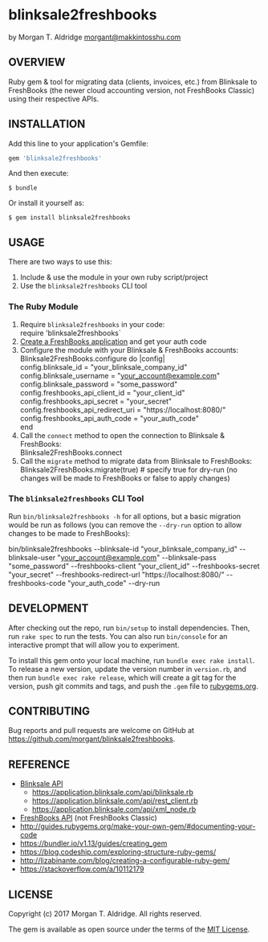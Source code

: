 blinksale2freshbooks
====================
by Morgan T. Aldridge <morgant@makkintosshu.com>

OVERVIEW
--------

Ruby gem & tool for migrating data (clients, invoices, etc.) from Blinksale to FreshBooks (the newer cloud accounting version, not FreshBooks Classic) using their respective APIs.

INSTALLATION
------------

Add this line to your application's Gemfile:

```ruby
gem 'blinksale2freshbooks'
```

And then execute:

    $ bundle

Or install it yourself as:

    $ gem install blinksale2freshbooks

USAGE
-----

There are two ways to use this:

1) Include & use the module in your own ruby script/project
2) Use the `blinksale2freshbooks` CLI tool

### The Ruby Module

1) Require `blinksale2freshbooks` in your code:  
  require 'blinksale2freshbooks`  
2) [Create a FreshBooks application](https://my.freshbooks.com/#/developer) and get your auth code
3) Configure the module with your Blinksale & FreshBooks accounts:  
  Blinksale2FreshBooks.configure do |config|  
    config.blinksale_id = "your_blinksale_company_id"  
    config.blinksale_username = "your_account@example.com"  
    config.blinksale_password = "some_password"  
    config.freshbooks_api_client_id = "your_client_id"  
    config.freshbooks_api_secret = "your_secret"  
    config.freshbooks_api_redirect_uri = "https://localhost:8080/"  
    config.freshbooks_api_auth_code = "your_auth_code"  
  end  
4) Call the `connect` method to open the connection to Blinksale & FreshBooks:  
  Blinksale2FreshBooks.connect  
5) Call the `migrate` method to migrate data from Blinksale to FreshBooks:  
  Blinksale2FreshBooks.migrate(true)  # specify true for dry-run (no changes will be made to FreshBooks or false to apply changes)

### The `blinksale2freshbooks` CLI Tool

Run `bin/blinksale2freshbooks -h` for all options, but a basic migration would be run as follows (you can remove the `--dry-run` option to allow changes to be made to FreshBooks):

  bin/blinksale2freshbooks --blinksale-id "your_blinksale_company_id" --blinksale-user "your_account@example.com" --blinksale-pass "some_password" --freshbooks-client "your_client_id" --freshbooks-secret "your_secret" --freshbooks-redirect-url "https://localhost:8080/" --freshbooks-code "your_auth_code" --dry-run

DEVELOPMENT
-----------

After checking out the repo, run `bin/setup` to install dependencies. Then, run `rake spec` to run the tests. You can also run `bin/console` for an interactive prompt that will allow you to experiment.

To install this gem onto your local machine, run `bundle exec rake install`. To release a new version, update the version number in `version.rb`, and then run `bundle exec rake release`, which will create a git tag for the version, push git commits and tags, and push the `.gem` file to [rubygems.org](https://rubygems.org).

CONTRIBUTING
------------

Bug reports and pull requests are welcome on GitHub at https://github.com/morgant/blinksale2freshbooks.

REFERENCE
---------

* [Blinksale API](https://www.blinksale.com/api/)
  * https://application.blinksale.com/api/blinksale.rb
  * https://application.blinksale.com/api/rest_client.rb
  * https://application.blinksale.com/api/xml_node.rb
* [FreshBooks API](https://www.freshbooks.com/api/start) (not FreshBooks Classic)
* http://guides.rubygems.org/make-your-own-gem/#documenting-your-code
* https://bundler.io/v1.13/guides/creating_gem
* https://blog.codeship.com/exploring-structure-ruby-gems/
* http://lizabinante.com/blog/creating-a-configurable-ruby-gem/
* https://stackoverflow.com/a/10112179

LICENSE
-------

Copyright (c) 2017 Morgan T. Aldridge. All rights reserved.

The gem is available as open source under the terms of the [MIT License](http://opensource.org/licenses/MIT).
